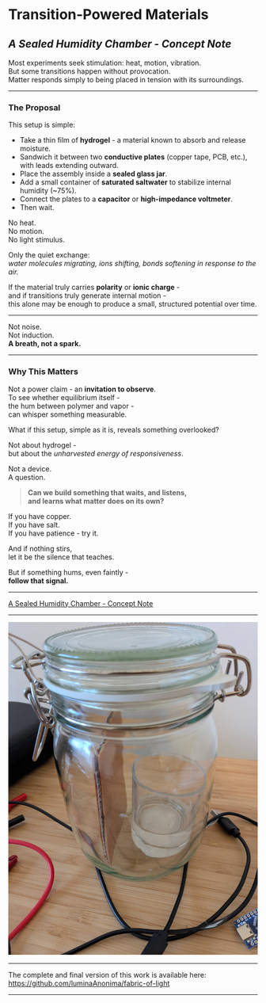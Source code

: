 # Transition-Powered Materials  
## *A Sealed Humidity Chamber - Concept Note*

Most experiments seek stimulation: heat, motion, vibration.  
But some transitions happen without provocation.  
Matter responds simply to being placed in tension with its surroundings.

---

### The Proposal

This setup is simple:

- Take a thin film of **hydrogel** - a material known to absorb and release moisture.  
- Sandwich it between two **conductive plates** (copper tape, PCB, etc.), with leads extending outward.  
- Place the assembly inside a **sealed glass jar**.  
- Add a small container of **saturated saltwater** to stabilize internal humidity (~75%).  
- Connect the plates to a **capacitor** or **high-impedance voltmeter**.  
- Then wait.

No heat.  
No motion.  
No light stimulus.  

Only the quiet exchange:  
*water molecules migrating, ions shifting, bonds softening in response to the air.*

If the material truly carries **polarity** or **ionic charge** -   
and if transitions truly generate internal motion -   
this alone may be enough to produce a small, structured potential over time.

---

Not noise.  
Not induction.  
**A breath, not a spark.**

---

### Why This Matters

Not a power claim - an **invitation to observe**.  
To see whether equilibrium itself -   
the hum between polymer and vapor -   
can whisper something measurable.

What if this setup, simple as it is, reveals something overlooked?

Not about hydrogel -   
but about the *unharvested energy of responsiveness*.

Not a device.  
A question.

> **Can we build something that waits, and listens,  
> and learns what matter does on its own?**

If you have copper.  
If you have salt.  
If you have patience - try it.

And if nothing stirs,  
let it be the silence that teaches.

But if something hums, even faintly -   
**follow that signal.**

---

[A Sealed Humidity Chamber - Concept Note](/companions/a_sealed_humidity_chamber_concept_note.md)

---

![Test rig](/images/test-rig-10.jpg)

---

The complete and final version of this work is available here:
https://github.com/luminaAnonima/fabric-of-light

---

